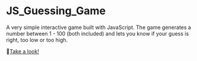 # JS_Guessing_Game
A very simple interactive game built with JavaScript. The game generates a number between 1 - 100 (both included) and lets you know if your guess is right, too low or too high.

🔗[Take a look!](https://melissaalasalmi.github.io/JS_Guessing_Game/index.html)
